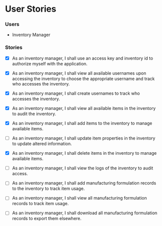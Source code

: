 # User Stories

### Users

- Inventory Manager

### Stories

- [x] As an inventory manager, I shall use an access key and inventory id to authorize myself with the application.

- [x] As an inventory manager, I shall view all available usernames upon accessing the inventory to choose the appropriate username and track who accesses the inventory.

- [x] As an inventory manager, I shall create usernames to track who accesses the inventory.

- [x] As an inventory manager, I shall view all available items in the inventory to audit the inventory.

- [x] As an inventory manager, I shall add items to the inventory to manage available items.

- [ ] As an inventory manager, I shall update item properties in the inventory to update altered information.

- [x] As an inventory manager, I shall delete items in the inventory to manage available items.

- [ ] As an inventory manager, I shall view the logs of the inventory to audit access.

- [ ] As an inventory manager, I shall add manufacturing formulation records to the inventory to track item usage.

- [ ] As an inventory manager, I shall view all manufacturing formulation records to track item usage.

- [ ] As an inventory manager, I shall download all manufacturing formulation records to export them elsewhere.

